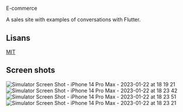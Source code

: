 

# 
E-commerce 

A sales site with examples of conversations with Flutter.

## Lisans

[MIT](https://choosealicense.com/licenses/mit/)

  
## Screen shots

![Simulator Screen Shot - iPhone 14 Pro Max - 2023-01-22 at 18 19 21](https://user-images.githubusercontent.com/77614149/213924851-8346db00-db27-4900-b96d-c0d464ab73e1.png)
![Simulator Screen Shot - iPhone 14 Pro Max - 2023-01-22 at 18 23 42](https://user-images.githubusercontent.com/77614149/213924854-d2454f81-c791-4a4a-ae08-f5f1cf937a32.png)
![Simulator Screen Shot - iPhone 14 Pro Max - 2023-01-22 at 18 23 51](https://user-images.githubusercontent.com/77614149/213924855-fbe1f036-cf50-4b87-b557-827c2275c8e9.png)
![Simulator Screen Shot - iPhone 14 Pro Max - 2023-01-22 at 18 23 21](https://user-images.githubusercontent.com/77614149/213924856-f6c97ca7-1ca9-4778-81ac-00fe20c5474e.png)
